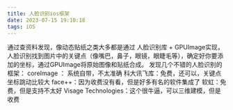 ```yaml
---
title: 人脸识别ios框架
date: 2023-07-15 19:10:18
tags: iOS
---
```

通过查资料发现，像动态贴纸之类大多都是通过 人脸识别库 + GPUImage实现，人脸识别找到图片中的关键点（像嘴巴，鼻子，眼镜，眼睫毛等），确定好你要添加的坐标，通过GPUImage将原始图像和贴纸合成。
发现几个不错的人脸识别的框架：
coreImage ： 系统自带，不太准确
科大讯飞库：免费，还可以，关键点坐标跳动比较大
face++：因为收费没有看，但是好多有名的软件集成了
软虹：免费，但是支持不太好
Visage Technologies：这个很牛逼，可以三维建模，但是收费

